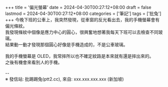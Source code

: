 +++
title = '偏光螢幕'
date = 2024-04-30T00:27:12+08:00
draft = false
lastmod = 2024-04-30T00:27:12+08:00
categories = ['筆記']
tags = ['批兔']
+++
今晚下班的公車上，我突然發現，從車窗的反光看出去，我的手機螢幕會有偏光條紋。<br>
我發現條紋中個像是應力中心的圓心，很興奮地想著我每天下班可以去檢查不同玻璃。<br>
結果動一動才發現那個圓心好像是手機造成的，不是公車玻璃。<br>
<br>
我的手機螢幕是 OLED，我常摔所以也不確定紋路是本來就有還是摔出來的。<br>
之後有機會來看別人的手機。<br>
<br>
--<br>
※ 發信站: 批踢踢兔(ptt2.cc), 來自: xxx.xxx.xxx.xxx (新加坡)<br>
